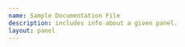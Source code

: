```yaml
---
name: Sample Documentation File
description: includes info about a given panel.
layout: panel
---
```

